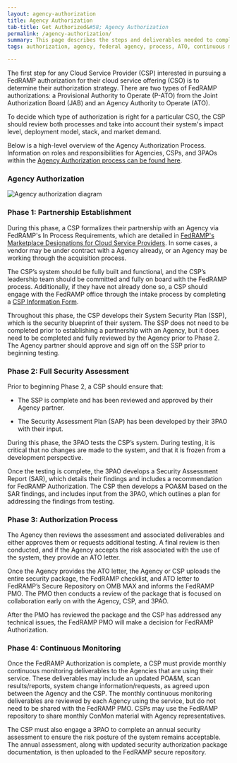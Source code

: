 ```yaml
---
layout: agency-authorization
title: Agency Authorization
tab-title: Get Authorized&#58; Agency Authorization
permalink: /agency-authorization/
summary: This page describes the steps and deliverables needed to complete the agency authorization process. The process is broken down into pre-authorization, authorization, and post authorization. 
tags: authorization, agency, federal agency, process, ATO, continuous monitoring, security review 

---
```



The first step for any Cloud Service Provider (CSP) interested in pursuing a FedRAMP authorization for their cloud service offering (CSO) is to determine their authorization strategy. There are two types of FedRAMP authorizations: a Provisional Authority to Operate (P-ATO) from the Joint Authorization Board (JAB) and an Agency Authority to Operate (ATO).

To decide which type of authorization is right for a particular CSO, the CSP should review both processes and take into account their system's impact level, deployment model, stack, and market demand.

Below is a high-level overview of the Agency Authorization Process. Information on roles and responsibilities for Agencies, CSPs, and 3PAOs within the <a href="{{site.baseurl}}/assets/resources/documents/Agency_Authorization_Roles_and_Responsibilities_for_FedRAMP_CSPs_and_Agencies.pdf">Agency Authorization process can be found here</a>. 

### Agency Authorization

![Agency authorization diagram]({{site.baseurl}}/assets/img/agency-auth.png)

### Phase 1: Partnership Establishment  

During this phase, a CSP formalizes their partnership with an Agency via FedRAMP's In Process Requirements, which are detailed in <a href="{{site.baseurl}}/assets/resources/documents/FedRAMP_Marketplace_Designations_for_Cloud_Service_Providers.pdf">FedRAMP's Marketplace Designations for Cloud Service Providers</a>. In some cases, a vendor may be under contract with a Agency already, or an Agency may be working through the acquisition process.

The CSP’s system should be fully built and functional, and the CSP’s leadership team should be committed and fully on board with the FedRAMP process. Additionally, if they have not already done so, a CSP should engage with the FedRAMP office through the intake process by completing a [CSP Information Form](https://docs.google.com/forms/d/e/1FAIpQLScU4_x5UK53d0PUUDsOdqWyzUvAN1-yFJ1NxffT7PkGkCiuPg/viewform).

Throughout this phase, the CSP develops their System Security Plan (SSP), which is the security blueprint of their system. The SSP does not need to be completed prior to establishing a partnership with an Agency, but it does need to be completed and fully reviewed by the Agency prior to Phase 2. The Agency partner should approve and sign off on the SSP prior to beginning testing. 

### Phase 2: Full Security Assessment 

Prior to beginning Phase 2, a CSP should ensure that:

* The SSP is complete and has been reviewed and approved by their Agency partner.

* The Security Assessment Plan (SAP) has been developed by their 3PAO with their input.

During this phase, the 3PAO tests the CSP’s system. During testing, it is critical that no changes are made to the system, and that it is frozen from a development perspective.

Once the testing is complete, the 3PAO develops a Security Assessment Report (SAR), which details their findings and includes a recommendation for FedRAMP Authorization. The CSP then develops a POA&M based on the SAR findings, and includes input from the 3PAO, which outlines a plan for addressing the findings from testing.

### Phase 3: Authorization Process 

The Agency then reviews the assessment and associated deliverables and either approves them or requests additional testing. A final review is then conducted, and if the Agency accepts the risk associated with the use of the system, they provide an ATO letter.

Once the Agency provides the ATO letter, the Agency or CSP uploads the entire security package, the FedRAMP checklist, and ATO letter to FedRAMP’s Secure Repository on OMB MAX and informs the FedRAMP PMO. The PMO then conducts a review of the package that is focused on collaboration early on with the Agency, CSP, and 3PAO.

After the PMO has reviewed the package and the CSP has addressed any technical issues, the FedRAMP PMO will make a decision for FedRAMP Authorization.

### Phase 4: Continuous Monitoring 

Once the FedRAMP Authorization is complete, a CSP must provide monthly continuous monitoring deliverables to the Agencies that are using their service. These deliverables may include an updated POA&M, scan results/reports, system change information/requests, as agreed upon between the Agency and the CSP. The monthly continuous monitoring deliverables are reviewed by each Agency using the service, but do not need to be shared with the FedRAMP PMO. CSPs may use the FedRAMP repository to share monthly ConMon material with Agency representatives. 

The CSP must also engage a 3PAO to complete an annual security assessment to ensure the risk posture of the system remains acceptable. The annual assessment, along with updated security authorization package documentation, is then uploaded to the FedRAMP secure repository. 

